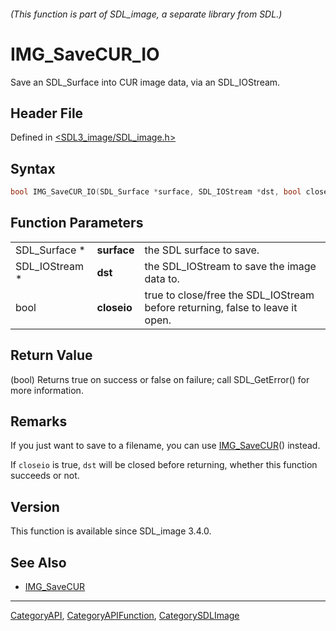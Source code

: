 ###### (This function is part of SDL_image, a separate library from SDL.)
# IMG_SaveCUR_IO

Save an SDL_Surface into CUR image data, via an SDL_IOStream.

## Header File

Defined in [<SDL3_image/SDL_image.h>](https://github.com/libsdl-org/SDL_image/blob/main/include/SDL3_image/SDL_image.h)

## Syntax

```c
bool IMG_SaveCUR_IO(SDL_Surface *surface, SDL_IOStream *dst, bool closeio);
```

## Function Parameters

|                |             |                                                                               |
| -------------- | ----------- | ----------------------------------------------------------------------------- |
| SDL_Surface *  | **surface** | the SDL surface to save.                                                      |
| SDL_IOStream * | **dst**     | the SDL_IOStream to save the image data to.                                   |
| bool           | **closeio** | true to close/free the SDL_IOStream before returning, false to leave it open. |

## Return Value

(bool) Returns true on success or false on failure; call SDL_GetError() for
more information.

## Remarks

If you just want to save to a filename, you can use
[IMG_SaveCUR](IMG_SaveCUR)() instead.

If `closeio` is true, `dst` will be closed before returning, whether this
function succeeds or not.

## Version

This function is available since SDL_image 3.4.0.

## See Also

- [IMG_SaveCUR](IMG_SaveCUR)

----
[CategoryAPI](CategoryAPI), [CategoryAPIFunction](CategoryAPIFunction), [CategorySDLImage](CategorySDLImage)

